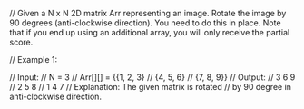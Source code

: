 // Given a N x N 2D matrix Arr representing an image. Rotate the image by 90 degrees (anti-clockwise direction). You need to do this in place. Note that if you end up using an additional array, you will only receive the partial score.

// Example 1:

// Input:
// N = 3
// Arr[][] = {{1,  2,  3}
//            {4,  5,  6}
//            {7,  8,  9}}
// Output:
//  3  6  9 
//  2  5  8 
//  1  4  7 
// Explanation: The given matrix is rotated
// by 90 degree in anti-clockwise direction.